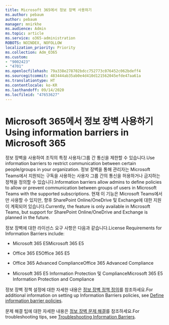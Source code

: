 ```yaml
---
title: Microsoft 365에서 정보 장벽 사용하기
ms.author: pebaum
author: pebaum
manager: mnirkhe
ms.audience: Admin
ms.topic: article
ms.service: o365-administration
ROBOTS: NOINDEX, NOFOLLOW
localization_priority: Priority
ms.collection: Adm_O365
ms.custom:
- "9002423"
- "4701"
ms.openlocfilehash: 79a338e278702bdcc752773c076452c062bdeff4
ms.sourcegitcommit: 483444ab35ab0e4d410d121562045efde47aa61a
ms.translationtype: HT
ms.contentlocale: ko-KR
ms.lasthandoff: 09/14/2020
ms.locfileid: "47653627"
---
```

# <a name="using-information-barriers-in-microsoft-365"></a><span data-ttu-id="54d05-102">Microsoft 365에서 정보 장벽 사용하기</span><span class="sxs-lookup"><span data-stu-id="54d05-102">Using information barriers in Microsoft 365</span></span>

<span data-ttu-id="54d05-103">정보 장벽을 사용하여 조직의 특정 사용자/그룹 간 통신을 제한할 수 있습니다.</span><span class="sxs-lookup"><span data-stu-id="54d05-103">Use information barriers to restrict communication between certain people/groups in your organization.</span></span> <span data-ttu-id="54d05-104">정보 장벽을 통해 관리자는 Microsoft Teams에서 지원되는 구독을 사용하는 사용자 그룹 간의 통신을 허용하거나 금지하는 정책을 정의할 수 있습니다.</span><span class="sxs-lookup"><span data-stu-id="54d05-104">Information barriers allow admins to define policies to allow or prevent communication between groups of users in Microsoft Teams with the supported subscriptions.</span></span>  <span data-ttu-id="54d05-105">현재 이 기능은 Microsoft Teams에서만 사용할 수 있지만, 향후 SharePoint Online/OneDrive 및 Exchange에 대한 지원이 계획되어 있습니다.</span><span class="sxs-lookup"><span data-stu-id="54d05-105">Currently, the feature is only available in Microsoft Teams, but support for SharePoint Online/OneDrive and Exchange is planned in the future.</span></span>

<span data-ttu-id="54d05-106">정보 장벽에 대한 라이선스 요구 사항은 다음과 같습니다.</span><span class="sxs-lookup"><span data-stu-id="54d05-106">License Requirements for Information Barriers include:</span></span>

- <span data-ttu-id="54d05-107">Microsoft 365 E5</span><span class="sxs-lookup"><span data-stu-id="54d05-107">Microsoft 365 E5</span></span>

- <span data-ttu-id="54d05-108">Office 365 E5</span><span class="sxs-lookup"><span data-stu-id="54d05-108">Office 365 E5</span></span>

- <span data-ttu-id="54d05-109">Office 365 Advanced Compliance</span><span class="sxs-lookup"><span data-stu-id="54d05-109">Office 365 Advanced Compliance</span></span>

- <span data-ttu-id="54d05-110">Microsoft 365 E5 Information Protection 및 Compliance</span><span class="sxs-lookup"><span data-stu-id="54d05-110">Microsoft 365 E5 Information Protection and Compliance</span></span>

<span data-ttu-id="54d05-111">정보 장벽 정책 설정에 대한 자세한 내용은 [정보 장벽 정책 정의](https://docs.microsoft.com/microsoft-365/compliance/information-barriers-policies)를 참조하세요.</span><span class="sxs-lookup"><span data-stu-id="54d05-111">For additional information on setting up Information Barriers policies, see [Define information barrier policies](https://docs.microsoft.com/microsoft-365/compliance/information-barriers-policies).</span></span>

<span data-ttu-id="54d05-112">문제 해결 팁에 대한 자세한 내용은 [정보 장벽 문제 해결](https://docs.microsoft.com/microsoft-365/compliance/information-barriers-troubleshooting)를 참조하세요.</span><span class="sxs-lookup"><span data-stu-id="54d05-112">For troubleshooting tips, see [Troubleshooting Information Barriers](https://docs.microsoft.com/microsoft-365/compliance/information-barriers-troubleshooting).</span></span>
